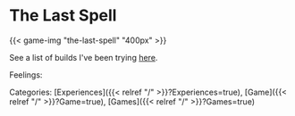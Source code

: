 # The Last Spell

{{< game-img "the-last-spell" "400px" >}}

See a list of builds I've been trying
[here](https://docs.google.com/spreadsheets/d/13US-cBIVxUAL-1zVdOoe4KIK1wlPFvaP9MbOxc6o0XQ/edit?usp=sharing).

Feelings:

Categories: [Experiences]({{< relref "/" >}}?Experiences=true),
[Game]({{< relref "/" >}}?Game=true),
[Games]({{< relref "/" >}}?Games=true)